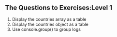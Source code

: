 ## The Questions to Exercises:Level 1

1. Display the countries array as a table
2. Display the countries object as a table
3. Use console.group() to group logs
